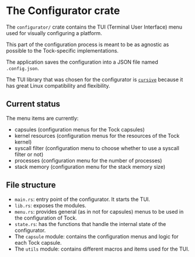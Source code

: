 The Configurator crate
======================

The `configurator/` crate contains the TUI (Terminal User Interface) menu used for visually configuring a platform.

This part of the configuration process is meant to be as agnostic as possible to the Tock-specific implementations.

The application saves the configuration into a JSON file named `.config.json`.

The TUI library that was chosen for the configurator is [`cursive`](https://github.com/gyscos/cursive) because it has great Linux compatibility and flexibility.

## Current status

The menu items are currently: 
- capsules (configuration menus for the Tock capsules)
- kernel resources (configuration menus for the resources of the Tock kernel)
- syscall filter (configuration menu to choose whether to use a syscall filter or not)
- processes (configuration menu for the number of processes)
- stack memory (configuration menu for the stack memory size)


## File structure

- `main.rs`: entry point of the configurator. It starts the TUI.
- `lib.rs`: exposes the modules.
- `menu.rs`: provides general (as in not for capsules) menus to be used in the configuration of Tock.
- `state.rs`: has the functions that handle the internal state of the configurator.
- The `capsule` module: contains the configuration menus and logic for each Tock capsule.
- The `utils` module: contains different macros and items used for the TUI.